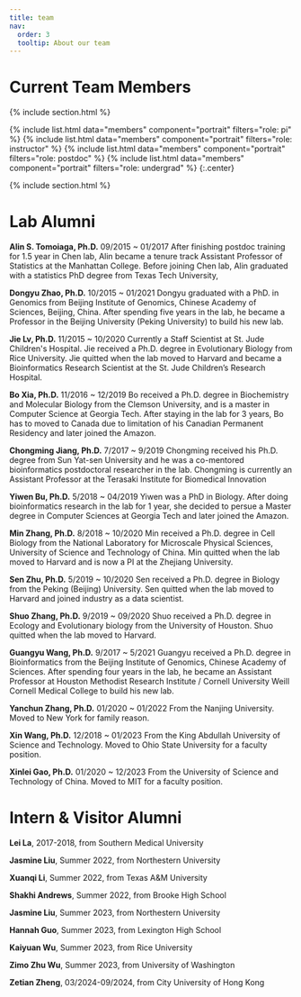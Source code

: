 ```yaml
---
title: team
nav:
  order: 3
  tooltip: About our team
---
```


# <i class="fas fa-users"></i>Current Team Members

{% include section.html %}

{%
  include list.html
  data="members"
  component="portrait"
  filters="role: pi"
%}
{%
  include list.html
  data="members"
  component="portrait"
  filters="role: instructor"
%}
{%
  include list.html
  data="members"
  component="portrait"
  filters="role: postdoc"
%}
{%
  include list.html
  data="members"
  component="portrait"
  filters="role: undergrad"
%}
{:.center}


{% include section.html %}

# <i class="fas fa-users"></i>Lab Alumni

**Alin S. Tomoiaga, Ph.D.**
09/2015 ~ 01/2017 
After finishing postdoc training for 1.5 year in Chen lab, Alin became a tenure track Assistant Professor of Statistics at the Manhattan College. Before joining Chen lab, Alin graduated with a statistics PhD degree from Texas Tech University,

**Dongyu Zhao, Ph.D.**
10/2015 ~ 01/2021 
Dongyu graduated with a PhD. in Genomics from Beijing Institute of Genomics, Chinese Academy of Sciences, Beijing, China. After spending five years in the lab, he became a Professor in the Beijing University (Peking University) to build his new lab.

**Jie Lv, Ph.D.**
11/2015 ~ 10/2020 
Currently a Staff Scientist at St. Jude Children's Hospital. Jie received a Ph.D. degree in Evolutionary Biology from Rice University. Jie quitted when the lab moved to Harvard and became a Bioinformatics Research Scientist at the St. Jude Children’s Research Hospital.

**Bo Xia, Ph.D.**
11/2016 ~ 12/2019 
Bo received a Ph.D. degree in Biochemistry and Molecular Biology from the Clemson University, and is a master in Computer Science at Georgia Tech. After staying in the lab for 3 years, Bo has to moved to Canada due to limitation of his Canadian Permanent Residency and later joined the Amazon.

**Chongming Jiang, Ph.D.**
7/2017 ~ 9/2019 
Chongming received his Ph.D. degree from Sun Yat-sen University and he was a co-mentored bioinformatics postdoctoral researcher in the lab. Chongming is currently an Assistant Professor at the Terasaki Institute for Biomedical Innovation

**Yiwen Bu, Ph.D.**
5/2018 ~ 04/2019 
Yiwen was a PhD in Biology. After doing bioinformatics research in the lab for 1 year, she decided to persue a Master degree in Computer Sciences at Georgia Tech and later joined the Amazon.

**Min Zhang, Ph.D.**
8/2018 ~ 10/2020 
Min received a Ph.D. degree in Cell Biology from the National Laboratory for Microscale Physical Sciences, University of Science and Technology of China. Min quitted when the lab moved to Harvard and is now a PI at the Zhejiang University.

**Sen Zhu, Ph.D.**
5/2019 ~ 10/2020 
Sen received a Ph.D. degree in Biology from the Peking (Beijing) University. Sen quitted when the lab moved to Harvard and joined industry as a data scientist.

**Shuo Zhang, Ph.D.**
9/2019 ~ 09/2020 
Shuo received a Ph.D. degree in Ecology and Evolutionary biology from the University of Houston. Shuo quitted when the lab moved to Harvard.

**Guangyu Wang, Ph.D.**
9/2017 ~ 5/2021 
Guangyu received a Ph.D. degree in Bioinformatics from the Beijing Institute of Genomics, Chinese Academy of Sciences. After spending four years in the lab, he became an Assistant Professor at Houston Methodist Research Institute / Cornell University Weill Cornell Medical College to build his new lab.

**Yanchun Zhang, Ph.D.**
01/2020 ~ 01/2022 
From the Nanjing University. Moved to New York for family reason.

**Xin Wang, Ph.D.**
12/2018 ~ 01/2023
From the King Abdullah University of Science and Technology. Moved to Ohio State University for a faculty position.

**Xinlei Gao, Ph.D.**
01/2020 ~ 12/2023
From the University of Science and Technology of China. Moved to MIT for a faculty position.


# <i class="fas fa-users"></i>Intern & Visitor Alumni

**Lei La**, 2017-2018, from Southern Medical University

**Jasmine Liu**, Summer 2022, from Northestern University

**Xuanqi Li**, Summer 2022, from Texas A&M University

**Shakhi Andrews**, Summer 2022, from Brooke High School

**Jasmine Liu**, Summer 2023, from Northestern University

**Hannah Guo**, Summer 2023, from Lexington High School

**Kaiyuan Wu**, Summer 2023, from Rice University

**Zimo Zhu Wu**, Summer 2023, from University of Washington

**Zetian Zheng**, 03/2024-09/2024, from City University of Hong Kong

